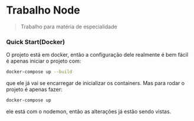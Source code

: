# Trabalho Node

> Trabalho para matéria de especialidade


### Quick Start(Docker)

O projeto está em docker, então a configuração dele realmente é bem fácil é apenas iniciar o projeto com: 

```bash
docker-compose up --build
```

que ele já vai se encarregar de inicializar os containers. Mas para rodar o projeto é apenas fazer:

```bash
docker-compose up
```

ele está com o nodemon, então as alterações já estão sendo vistas.